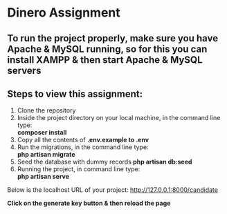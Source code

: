 # Dinero Assignment

## To run the project properly, make sure you have Apache & MySQL running, so for this you can install XAMPP & then start Apache & MySQL servers

## Steps to view this assignment:
1) Clone the repository
2) Inside the project directory on your local machine, in the command line type:<br>
**composer install**
3) Copy all the contents of **.env.example to .env**
4) Run the migrations, in the command line type:<br>
**php artisan migrate**
5) Seed the database with dummy records
**php artisan db:seed**
6) Running the project, in command line type:<br>
**php artisan serve**

Below is the localhost URL of your project:
http://127.0.0.1:8000/candidate

**Click on the generate key button & then reload the page**